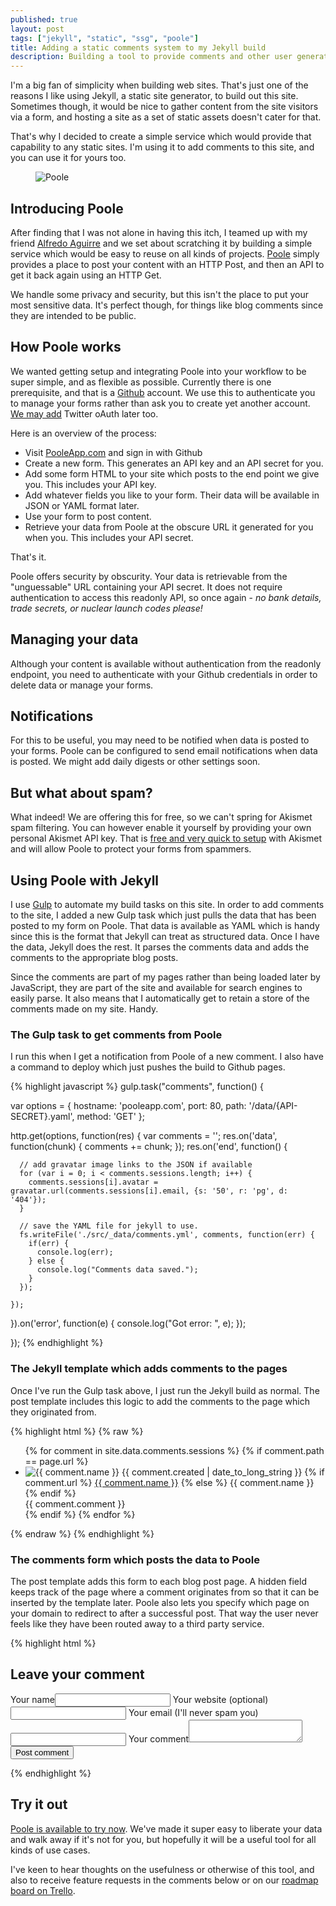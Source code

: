 ```yaml
---
published: true
layout: post
tags: ["jekyll", "static", "ssg", "poole"]
title: Adding a static comments system to my Jekyll build
description: Building a tool to provide comments and other user generated content for sites built with static site generators like Jekyll.
---
```


<div class="grab">
<p>
  I'm a big fan of simplicity when building web sites. That's just one of the reasons I like using Jekyll, a static site generator, to build out this site. Sometimes though, it would be nice to gather content from the site visitors via a form, and hosting a site as a set of static assets doesn't cater for that.
</p>
<p>
  That's why I decided to create a simple service which would provide that capability to any static sites. I'm using it to add comments to this site, and you can use it for yours too. 
</p>
</div>
<figure><img src="/images/hello-poole.png" alt="Poole"></figure>

<!-- more -->

<h2>Introducing Poole</h2>
<p>
  After finding that I was not alone in having this itch, I teamed up with my friend <a href="http://madewithbytes.com/">Alfredo Aguirre</a> and we set about scratching it by building a simple service which would be easy to reuse on all kinds of projects. <a href="http://pooleapp.com">Poole</a> simply provides a place to post your content with an HTTP Post, and then an API to get it back again using an HTTP Get.
</p>
<p>
  We handle some privacy and security, but this isn't the place to put your most sensitive data. It's perfect though, for things like blog comments since they are intended to be public.
</p>

<h2>How Poole works</h2>
<p>
  We wanted getting setup and integrating Poole into your workflow to be super simple, and as flexible as possible. Currently there is one prerequisite, and that is a <a href="http://github.com">Github</a> account. We use this to authenticate you to manage your forms rather than ask you to create yet another account. <a href="https://trello.com/b/lyQEqQMq/poole">We may add</a> Twitter oAuth later too.
</p>
<p>Here is an overview of the process:</p>
<ul>
  <li>Visit <a href="http://pooleapp.com" title="PooleApp.com">PooleApp.com</a> and sign in with Github</li>
  <li>Create a new form. This generates an API key and an API secret for you.</li>
  <li>Add some form HTML to your site which posts to the end point we give you. This includes your API key.</li>
  <li>Add whatever fields you like to your form. Their data will be available in JSON or YAML format later.</li>
  <li>Use your form to post content.</li>
  <li>Retrieve your data from Poole at the obscure URL it generated for you when you. This includes your API secret.</li>
</ul>

<p>That's it.</p>
<p>
  Poole offers security by obscurity. Your data is retrievable from the "unguessable" URL containing your API secret. It does not require authentication to access this readonly API, so once again - <em>no bank details, trade secrets, or nuclear launch codes please!</em>
</p>
 
<h2>Managing your data</h2>
<p>
  Although your content is available without authentication from the readonly endpoint, you need to authenticate with your Github credentials in order to delete data or manage your forms.
</p>

<h2>Notifications</h2>
<p>
  For this to be useful, you may need to be notified when data is posted to your forms. Poole can be configured to send email notifications when data is posted. We might add daily digests or other settings soon.
</p>

<h2>But what about spam?</h2>
<p>
  What indeed! We are offering this for free, so we can't spring for Akismet spam filtering. You can however enable it yourself by providing your own personal Akismet API key.  That is <a href="http://akismet.com/plans/">free and very quick to setup</a> with Akismet and will allow Poole to protect your forms from spammers.
</p>

<h2>Using Poole with Jekyll</h2>
<p>
  I use <a href="http://gulpjs.com">Gulp</a> to automate my build tasks on this site. In order to add comments to the site, I added a new Gulp task which just pulls the data that has been posted to my form on Poole. That data is available as YAML which is handy since this is the format that Jekyll can treat as structured data.  Once I have the data, Jekyll does the rest. It parses the comments data and adds the comments to the appropriate blog posts.
</p>  
<p>
  Since the comments are part of my pages rather than being loaded later by JavaScript, they are part of the site and available for search engines to easily parse. It also means that I automatically get to retain a store of the comments made on my site. Handy.
</p>

<h3>The Gulp task to get comments from Poole</h3>
<p>I run this when I get a notification from Poole of a new comment. I also have a command to deploy which just pushes the build to Github pages.</p>

{% highlight javascript %}
gulp.task("comments", function() {

  var options = {
    hostname: 'pooleapp.com',
    port: 80,
    path: '/data/{API-SECRET}.yaml',
    method: 'GET'
  };

  http.get(options, function(res) {
    var comments = '';
    res.on('data', function(chunk) {
        comments += chunk;
    });
    res.on('end', function() {
      
      // add gravatar image links to the JSON if available
      for (var i = 0; i < comments.sessions.length; i++) {
        comments.sessions[i].avatar = gravatar.url(comments.sessions[i].email, {s: '50', r: 'pg', d: '404'});
      }
      
      // save the YAML file for jekyll to use.
      fs.writeFile('./src/_data/comments.yml', comments, function(err) {
        if(err) {
          console.log(err);
        } else {
          console.log("Comments data saved.");
        }
      });

    });
  }).on('error', function(e) {
    console.log("Got error: ", e);
  });

});
{% endhighlight %}


<h3>The Jekyll template which adds comments to the pages</h3>
<p>
  Once I've run the Gulp task above, I just run the Jekyll build as normal. The post template includes this logic to add the comments to the page which they originated from.
</p>

{% highlight html %}
{% raw %} 
<ul class="listing comments">
  {% for comment in site.data.comments.sessions %}
    {% if comment.path == page.url %}
    <li>
      <img src="{{ comment.avatar }}" alt="{{ comment.name }}">
      <time datetime="{{ comment.created | date_to_xmlschema }}">{{ comment.created | date_to_long_string  }}</time>
      {% if comment.url %}
        <a href="{{ comment.url }}" class="commenter">{{ comment.name }}</a>
      {% else %}
        <span class="commenter">{{ comment.name }}</span>
      {% endif %}
      <div>
        {{ comment.comment }}
      </div>
    </li>
    {% endif %}
  {% endfor %}
</ul>
{% endraw %} 
{% endhighlight %}


<h3>The comments form which posts the data to Poole</h3>
<p>
  The post template adds this form to each blog post page. A hidden field keeps track of the page where a comment originates from so that it can be inserted by the template later.  Poole also lets you specify which page on your domain to redirect to after a successful post. That way the user never feels like they have been routed away to a third party service.
</p>
{% highlight html %}
<form action="http://pooleapp.herokuapp.com/data/{API-KEY}/" method="post">
  <h2>Leave your comment</h2>
  <input type="hidden" name="redirect_to" value="/thanks" />
  <input type="hidden" name="path" value="{{ page.url }}" />
  <label for="name">Your name</label><input type="text" name="name">
  <label for="url">Your website <span>(optional)</span></label><input type="text" name="url">
  <label for="email">Your email <span>(I'll never spam you)</span></label><input type="text" name="email">
  <label for="comment">Your comment</label><textarea name="comment" class="comment-text"></textarea>
  <input type="submit" value="Post comment" class="submit" />
</form>
{% endhighlight %}

<h2>Try it out</h2>
<p>
  <a href="http://poooleapp.com">Poole is available to try now</a>. We've made it super easy to liberate your data and walk away if it's not for you, but hopefully it will be a useful tool for all kinds of use cases.
</p>
<p>
  I've keen to hear thoughts on the usefulness or otherwise of this tool, and also to receive feature requests in the comments below or on our <a href="https://trello.com/b/lyQEqQMq/poole">roadmap board on Trello</a>.
</p>






